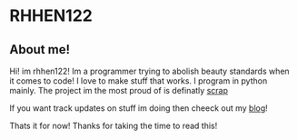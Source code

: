 # RHHEN122
## About me!
<p>Hi! im rhhen122! Im a programmer trying to abolish beauty standards when it comes to code!
I love to make stuff that works. I program in python mainly.
The project im the most proud of is definatly <a href="https://github.com/rhhen122/scrap">scrap</a></p>

<p>If you want track updates on stuff im doing then cheeck out my <a href="https://iamcitrus.neocities.org/">blog</a>!</p>

<p>Thats it for now! Thanks for taking the time to read this!</p>